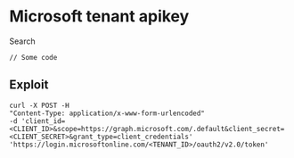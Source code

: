 # Microsoft tenant apikey

Search

```
// Some code
```

## Exploit

```
curl -X POST -H 
"Content-Type: application/x-www-form-urlencoded" 
-d 'client_id=<CLIENT_ID>&scope=https://graph.microsoft.com/.default&client_secret=<CLIENT_SECRET>&grant_type=client_credentials' 
'https://login.microsoftonline.com/<TENANT_ID>/oauth2/v2.0/token'
```

